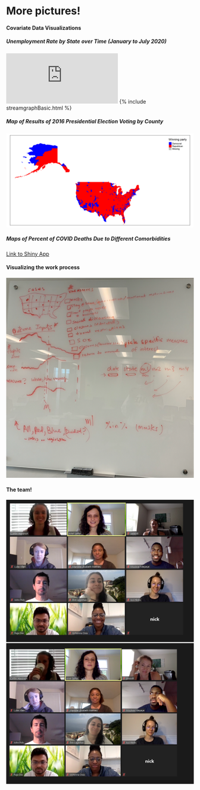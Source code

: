 # More pictures!

#### Covariate Data Visualizations

##### Unemployment Rate by State over Time (January to July 2020)
<iframe src="https://schwartzadev.github.io/github-widget/?user=osiau&repo=GISDataChallenge/_includes/streamgraphBasic.html" height="135" frameBorder="0"></iframe>
{% include streamgraphBasic.html %}

##### Map of Results of 2016 Presidential Election Voting by County
<img src="images/Votes_county.png" alt="hi" class="inline"/>

##### Maps of Percent of COVID Deaths Due to Different Comorbidities
[Link to Shiny App](https://lrallen3.shinyapps.io/comorbidity_app)

#### Visualizing the work process
<img src="images/whiteboard.png" alt="hi" class="inline"/>

#### The team!

<img src="images/group1.PNG" alt="hi" class="inline"/>
<img src="images/group2.PNG" alt="hi" class="inline"/>
